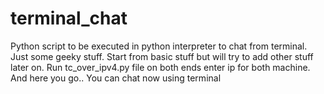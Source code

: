 # terminal_chat
Python script to be executed in python interpreter to chat from terminal. Just some geeky stuff. Start from basic stuff but will try to add other stuff later on.
Run tc_over_ipv4.py file on both ends enter ip for both machine. And here you go.. You can chat now using terminal
